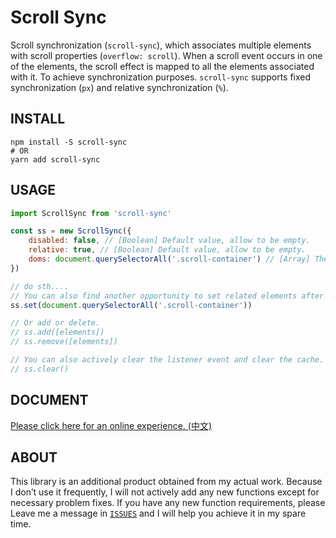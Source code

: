 # Scroll Sync

Scroll synchronization (`scroll-sync`), which associates multiple elements with scroll properties (`overflow: scroll`). When a scroll event occurs in one of the elements, the scroll effect is mapped to all the elements associated with it. To achieve synchronization purposes. `scroll-sync` supports fixed synchronization (`px`) and relative synchronization (`%`).

## INSTALL

```shell
npm install -S scroll-sync
# OR
yarn add scroll-sync
```

## USAGE

```js
import ScrollSync from 'scroll-sync'

const ss = new ScrollSync({
    disabled: false, // [Boolean] Default value, allow to be empty.
    relative: true, // [Boolean] Default value, allow to be empty.
    doms: document.querySelectorAll('.scroll-container') // [Array] These elements must set scroll attributes.
})

// do sth....
// You can also find another opportunity to set related elements after instantiating the object.
ss.set(document.querySelectorAll('.scroll-container'))

// Or add or delete.
// ss.add([elements])
// ss.remove([elements])

// You can also actively clear the listener event and clear the cache.
// ss.clear()

```

## DOCUMENT
[Please click here for an online experience. (中文)](https://kiccer.github.io/scroll-sync/)

## ABOUT
This library is an additional product obtained from my actual work. Because I don’t use it frequently, I will not actively add any new functions except for necessary problem fixes. If you have any new function requirements, please Leave me a message in [`ISSUES`](https://github.com/kiccer/scroll-sync/issues) and I will help you achieve it in my spare time.
<!-- 这个库是我实际工作中得到的额外产物，因为我自身使用它的频率并不高，所以除了必要的问题修复外我不会积极增加任何新的功能，如果你有任何新的功能需求，请在 `ISSUES` 中给我留言，我会在闲暇时间帮助你实现它。 -->
